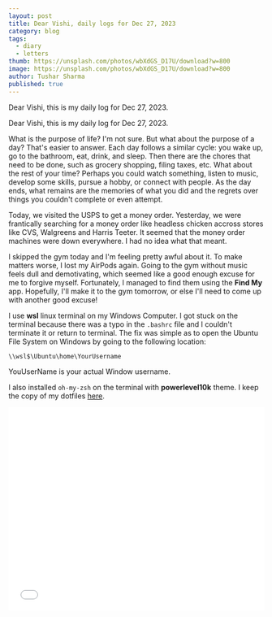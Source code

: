 ```yaml
---
layout: post
title: Dear Vishi, daily logs for Dec 27, 2023
category: blog
tags:
  - diary
  - letters
thumb: https://unsplash.com/photos/wbXdGS_D17U/download?w=800
image: https://unsplash.com/photos/wbXdGS_D17U/download?w=800
author: Tushar Sharma
published: true
---
```


Dear Vishi, this is my daily log for Dec 27, 2023.<!-- truncate_here -->

Dear Vishi, this is my daily log for Dec 27, 2023.

What is the purpose of life? I'm not sure. But what about the purpose of a day? That's easier to answer. Each day follows a similar cycle: you wake up, go to the bathroom, eat, drink, and sleep. Then there are the chores that need to be done, such as grocery shopping, filing taxes, etc. What about the rest of your time? Perhaps you could watch something, listen to music, develop some skills, pursue a hobby, or connect with people. As the day ends, what remains are the memories of what you did and the regrets over things you couldn't complete or even attempt.

Today, we visited the USPS to get a money order. Yesterday, we were frantically searching for a money order like headless chicken accross stores like CVS, Walgreens and Harris Teeter. It seemed that the money order machines were down everywhere. I had no idea what that meant.

I skipped the gym today and I'm feeling pretty awful about it. To make matters worse, I lost my AirPods again. Going to the gym without music feels dull and demotivating, which seemed like a good enough excuse for me to forgive myself. Fortunately, I managed to find them using the **Find My** app. Hopefully, I'll make it to the gym tomorrow, or else I'll need to come up with another good excuse!

I use **wsl** linux terminal on my Windows Computer. I got stuck on the terminal because there was a typo in the `.bashrc` file and I couldn't terminate it or return to terminal. The fix was simple as to open the Ubuntu File System on Windows by going to the following location:

```
\\wsl$\Ubuntu\home\YourUsername
```

YouUserName is your actual Window username.

I also installed `oh-my-zsh` on the terminal with **powerlevel10k** theme. I keep the copy of my dotfiles [here](https://github.com/tushar-sharma/dotfiles).


<iframe
  style="position: relative;  width: 100%;"
   height="400"
	   src="{{ root_url }}/encrypted/{{ page.path | split:'/'  | last | replace: '.md' '' }}.html"
  frameborder="0"
  allow="accelerometer; autoplay; encrypted-media; gyroscope; picture-in-picture"
  allowfullscreen
  title="Sample"
></iframe>